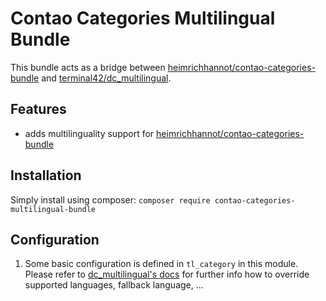 # Contao Categories Multilingual Bundle

This bundle acts as a bridge between [heimrichhannot/contao-categories-bundle](https://github.com/heimrichhannot/contao-categories-bundle) and [terminal42/dc_multilingual](https://github.com/terminal42/contao-DC_Multilingual).

## Features

- adds multilinguality support for [heimrichhannot/contao-categories-bundle](https://github.com/heimrichhannot/contao-categories-bundle)

## Installation

Simply install using composer: `composer require contao-categories-multilingual-bundle`

## Configuration

1. Some basic configuration is defined in `tl_category` in this module. Please refer to [dc_multilingual's docs](https://github.com/terminal42/contao-DC_Multilingual/blob/master/README.md) for further info how to override supported languages, fallback language, ...